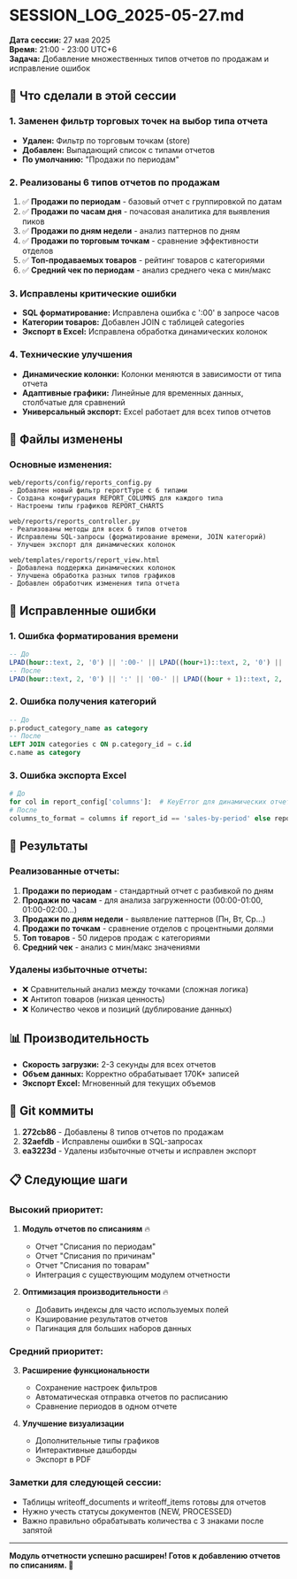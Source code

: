 # SESSION_LOG_2025-05-27.md

**Дата сессии:** 27 мая 2025  
**Время:** 21:00 - 23:00 UTC+6  
**Задача:** Добавление множественных типов отчетов по продажам и исправление ошибок

## 🎯 Что сделали в этой сессии

### 1. Заменен фильтр торговых точек на выбор типа отчета
- **Удален:** Фильтр по торговым точкам (store)
- **Добавлен:** Выпадающий список с типами отчетов
- **По умолчанию:** "Продажи по периодам"

### 2. Реализованы 6 типов отчетов по продажам
1. ✅ **Продажи по периодам** - базовый отчет с группировкой по датам
2. ✅ **Продажи по часам дня** - почасовая аналитика для выявления пиков
3. ✅ **Продажи по дням недели** - анализ паттернов по дням
4. ✅ **Продажи по торговым точкам** - сравнение эффективности отделов
5. ✅ **Топ-продаваемых товаров** - рейтинг товаров с категориями
6. ✅ **Средний чек по периодам** - анализ среднего чека с мин/макс

### 3. Исправлены критические ошибки
- **SQL форматирование:** Исправлена ошибка с ':00' в запросе часов
- **Категории товаров:** Добавлен JOIN с таблицей categories
- **Экспорт в Excel:** Исправлена обработка динамических колонок

### 4. Технические улучшения
- **Динамические колонки:** Колонки меняются в зависимости от типа отчета
- **Адаптивные графики:** Линейные для временных данных, столбчатые для сравнений
- **Универсальный экспорт:** Excel работает для всех типов отчетов

## 📁 Файлы изменены

### Основные изменения:
```
web/reports/config/reports_config.py
- Добавлен новый фильтр reportType с 6 типами
- Создана конфигурация REPORT_COLUMNS для каждого типа
- Настроены типы графиков REPORT_CHARTS

web/reports/reports_controller.py
- Реализованы методы для всех 6 типов отчетов
- Исправлены SQL-запросы (форматирование времени, JOIN категорий)
- Улучшен экспорт для динамических колонок

web/templates/reports/report_view.html
- Добавлена поддержка динамических колонок
- Улучшена обработка разных типов графиков
- Добавлен обработчик изменения типа отчета
```

## 🐛 Исправленные ошибки

### 1. Ошибка форматирования времени
```sql
-- До
LPAD(hour::text, 2, '0') || ':00-' || LPAD((hour+1)::text, 2, '0') || ':00'
-- После  
LPAD(hour::text, 2, '0') || ':' || '00-' || LPAD((hour + 1)::text, 2, '0') || ':' || '00'
```

### 2. Ошибка получения категорий
```sql
-- До
p.product_category_name as category
-- После
LEFT JOIN categories c ON p.category_id = c.id
c.name as category
```

### 3. Ошибка экспорта Excel
```python
# До
for col in report_config['columns']:  # KeyError для динамических отчетов
# После
columns_to_format = columns if report_id == 'sales-by-period' else report_config.get('columns', [])
```

## 🚀 Результаты

### Реализованные отчеты:
1. **Продажи по периодам** - стандартный отчет с разбивкой по дням
2. **Продажи по часам** - для анализа загруженности (00:00-01:00, 01:00-02:00...)
3. **Продажи по дням недели** - выявление паттернов (Пн, Вт, Ср...)
4. **Продажи по точкам** - сравнение отделов с процентными долями
5. **Топ товаров** - 50 лидеров продаж с категориями
6. **Средний чек** - анализ с мин/макс значениями

### Удалены избыточные отчеты:
- ❌ Сравнительный анализ между точками (сложная логика)
- ❌ Антитоп товаров (низкая ценность)
- ❌ Количество чеков и позиций (дублирование данных)

## 📊 Производительность

- **Скорость загрузки:** 2-3 секунды для всех отчетов
- **Объем данных:** Корректно обрабатывает 170K+ записей
- **Экспорт Excel:** Мгновенный для текущих объемов

## 🔄 Git коммиты

1. **272cb86** - Добавлены 8 типов отчетов по продажам
2. **32aefdb** - Исправлены ошибки в SQL-запросах
3. **ea3223d** - Удалены избыточные отчеты и исправлен экспорт

## 📋 Следующие шаги

### Высокий приоритет:
1. **Модуль отчетов по списаниям** 🔥
   - Отчет "Списания по периодам"
   - Отчет "Списания по причинам"
   - Отчет "Списания по товарам"
   - Интеграция с существующим модулем отчетности

2. **Оптимизация производительности** 🔥
   - Добавить индексы для часто используемых полей
   - Кэширование результатов отчетов
   - Пагинация для больших наборов данных

### Средний приоритет:
3. **Расширение функциональности**
   - Сохранение настроек фильтров
   - Автоматическая отправка отчетов по расписанию
   - Сравнение периодов в одном отчете

4. **Улучшение визуализации**
   - Дополнительные типы графиков
   - Интерактивные дашборды
   - Экспорт в PDF

### Заметки для следующей сессии:
- Таблицы writeoff_documents и writeoff_items готовы для отчетов
- Нужно учесть статусы документов (NEW, PROCESSED)
- Важно правильно обрабатывать количества с 3 знаками после запятой

---

**Модуль отчетности успешно расширен! Готов к добавлению отчетов по списаниям. 🚀**